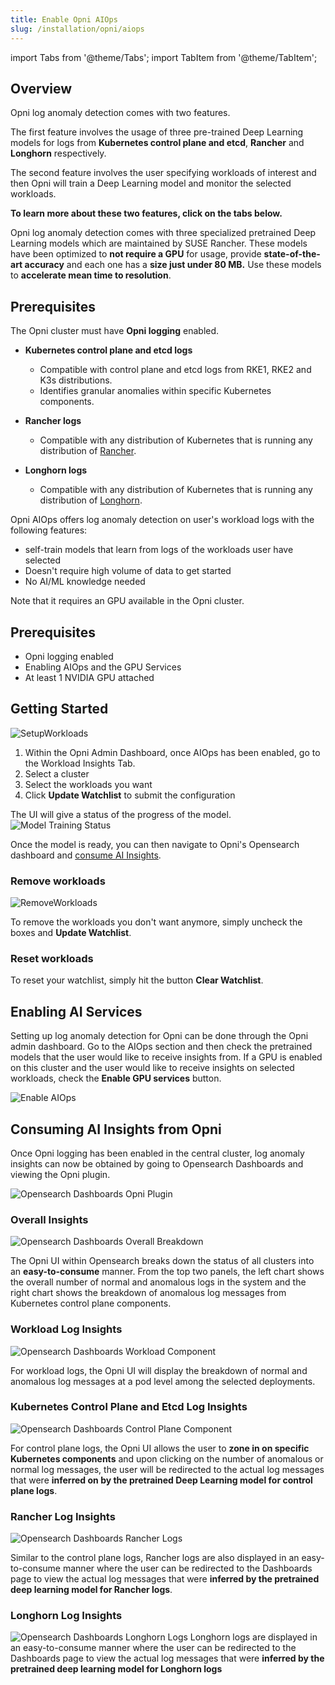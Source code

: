 ```yaml
---
title: Enable Opni AIOps
slug: /installation/opni/aiops
---
```

import Tabs from '@theme/Tabs';
import TabItem from '@theme/TabItem';


<Tabs>
<TabItem value="log-anomaly-detection" label="Log Anomaly Detection" default>

## Overview
Opni log anomaly detection comes with two features. 

The first feature involves the usage of three pre-trained Deep Learning models for logs from **Kubernetes control plane and etcd**, **Rancher** and **Longhorn** respectively. 

The second feature involves the user specifying workloads of interest and then Opni will train a  Deep Learning model and monitor the selected workloads.

**To learn more about these two features, click on the tabs below.**
<Tabs>
<TabItem value="pre-trained" label="Pretrained Models">

Opni log anomaly detection comes with three specialized pretrained Deep Learning models which are maintained by SUSE Rancher. These models have been optimized to **not require a GPU** for usage, provide **state-of-the-art accuracy** and each one has a **size just under 80 MB.** Use these models to **accelerate mean time to resolution**.

## Prerequisites

The Opni cluster must have **Opni logging** enabled.

* **Kubernetes control plane and etcd logs**
    * Compatible with control plane and etcd logs from RKE1, RKE2 and K3s distributions.
    * Identifies granular anomalies within specific Kubernetes components.

* **Rancher logs** 
    * Compatible with any distribution of Kubernetes that is running any distribution of [Rancher](https://docs.ranchermanager.rancher.io/versions).

* **Longhorn logs**
    * Compatible with any distribution of Kubernetes that is running any distribution of [Longhorn](https://longhorn.io).

</TabItem>
<TabItem value="workload" label="User Workloads Self-Learning">
Opni AIOps offers log anomaly detection on user's workload logs with the following features:

* self-train models that learn from logs of the workloads user have selected
* Doesn't require high volume of data to get started
* No AI/ML knowledge needed

Note that it requires an GPU available in the Opni cluster.

## Prerequisites
* Opni logging enabled
* Enabling AIOps and the GPU Services
* At least 1 NVIDIA GPU attached

## Getting Started
![SetupWorkloads](/img/aiops/initial_workload_configuration.png)

1. Within the Opni Admin Dashboard, once AIOps has been enabled, go to the Workload Insights Tab.
2. Select a cluster
3. Select the workloads you want
4. Click **Update Watchlist** to submit the configuration

The UI will give a status of the progress of the model. 
![Model Training Status](/img/aiops/opni_train_workload_model.png)

Once the model is ready, you can then navigate to Opni's Opensearch dashboard and [consume AI Insights](#consuming-ai-insights-from-opni).

### Remove workloads

![RemoveWorkloads](/img/aiops/remove_workload_insights.png)

To remove the workloads you don't want anymore, simply uncheck the boxes and **Update Watchlist**.

### Reset workloads

To reset your watchlist, simply hit the button **Clear Watchlist**.

</TabItem>
</Tabs>

## Enabling AI Services

Setting up log anomaly detection for Opni can be done through the Opni admin dashboard. Go to the AIOps section and then check the pretrained models that the user would like to receive insights from. If a GPU is enabled on this cluster and the user would like to receive insights on selected workloads, check the **Enable GPU services** button.

![Enable AIOps](/img/aiops/admin_dashboard_enable_ai.png)

## Consuming AI Insights from Opni

Once Opni logging has been enabled in the central cluster, log anomaly insights can now be obtained by going to Opensearch Dashboards and viewing the Opni plugin.

![Opensearch Dashboards Opni Plugin](/img/aiops/opensearch_opni_plugin.png)

### Overall Insights
![Opensearch Dashboards Overall Breakdown](/img/aiops/opensearch_dashboards_overall.png)

The Opni UI within Opensearch breaks down the status of all clusters into an **easy-to-consume** manner. 
From the top two panels, the left chart shows the overall number of normal and anomalous logs in the system and the right chart shows the breakdown of anomalous log messages from Kubernetes control plane components.

### Workload Log Insights
![Opensearch Dashboards Workload Component](/img/aiops/workload_insights_panel.png)

For workload logs, the Opni UI will display the breakdown of normal and anomalous log messages at a pod level among the selected deployments.

### Kubernetes Control Plane and Etcd Log Insights

![Opensearch Dashboards Control Plane Component](/img/aiops/opni_controlplane_breakdown.png)

For control plane logs, the Opni UI allows the user to **zone in on specific Kubernetes components** and upon clicking on the number of anomalous or normal log messages, the user will be redirected to the actual log messages that were **inferred on by the pretrained Deep Learning model for control plane logs**.

### Rancher Log Insights

![Opensearch Dashboards Rancher Logs](/img/aiops/rancher_log_insights.png)

Similar to the control plane logs, Rancher logs are also displayed in an easy-to-consume manner where the user can be redirected to the Dashboards page to view the actual log messages that were **inferred by the pretrained deep learning model for Rancher logs**.

### Longhorn Log Insights
![Opensearch Dashboards Longhorn Logs](/img/aiops/longhorn_opni_log_anomaly.png)
Longhorn logs are displayed in an easy-to-consume manner where the user can be redirected to the Dashboards page to view the actual log messages that were **inferred by the pretrained deep learning model for Longhorn logs**



</TabItem>
</Tabs>